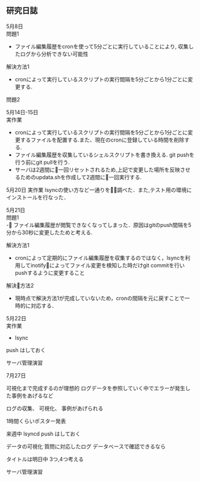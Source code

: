 ## 研究日誌  
5月8日  
問題1
- ファイル編集履歴をcronを使って5分ごとに実行していることにより, 収集したログから分析できない可能性 

解決方法1
- cronによって実行しているスクリプトの実行間隔を5分ごとから1分ごとに変更する.

問題2

5月14日-15日  
実作業
- cronによって実行しているスクリプトの実行間隔を5分ごとから1分ごとに変更するファイルを配置する.また、現在のcronに登録している時間を削除する.  
- ファイル編集履歴を収集しているシェルスクリプトを書き換える. git pushを行う前にgit pullを行う.  
- サーバは2週間に一回リセットされるため,上記で変更した場所を反映させるためのupdata.shを作成して2週間に一回実行する.

5月20日
実作業
lsyncの使い方など一通りを調べた．また,テスト用の環境にインストールを行なった．

5月21日  
問題1  
- ファイル編集履歴が閲覧できなくなってしまった．原因はgitのpush間隔を5分から30秒に変更したためと考える.  

解決方法1  
- cronによって定期的にファイル編集履歴を収集するのではなく，lsyncを利用してinotifyによってファイル変更を検知した時だけgit commitを行いpushするように変更すること

解決方法2
- 現時点で解決方法1が完成していないため，cronの間隔を元に戻すことで一時的に対応する．

5月22日  
実作業  
- lsync


push はしておく

サーバ管理演習

7月27日

可視化まで完成するのが理想的
ログデータを参照していく中でエラーが発生した事例をあげるなど

ログの収集、
可視化、
事例があげられる

1時間くらいポスター発表

来週中
lsyncd
push はしておく

データの可視化
質問に対応したログ
データベースで確認できるなら

タイトルは明日中
3つ,4つ考える


サーバ管理演習

